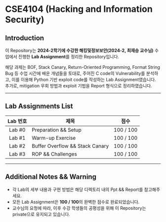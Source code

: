 # CSE4104 (Hacking and Information Security)

## Introduction
이 Repository는 **2024-2학기에 수강한 해킹및정보보안(2024-2, 최재승 교수님)** 수업에서 진행한 **Lab Assignment**를 정리한 Repository입니다.

해당 과제는 BOF, Stack Canary, Return-Oriented Programming, Format String Bug 등 수업 시간에 배운 개념들을 토대로, 주어진 C code의 Vulnerability를 분석하고, 이를 이용해 Python 기반 exploit code를 작성하는 Lab Assignment였습니다.  
추가로, mitigation 우회 방법과 exploit 기법을 Report 형식으로 정리하였습니다.

---

## Lab Assignments List

| Lab 번호 | 제목                              | 점수       |
|:--------:|-----------------------------------|:----------:|
| Lab #0   | Preparation && Setup                       | 100 / 100  |
| Lab #1   | Warm-up Exercise                  | 100 / 100  |
| Lab #2   | Buffer Overflow && Stack Canary   | 100 / 100  |
| Lab #3   | ROP && Challenges                 | 100 / 100  |

---

## Additional Notes && Warning
- 각 Lab의 세부 내용과 구현 방법은 해당 디렉토리 내의 Ppt && Report를 참고해주세요.
- 모든 Lab Assignment은 **100 / 100**의 완벽한 점수로 완료되었습니다.
- 교수님의 요청에 따라, 이후 수강 학생들의 공평성을 위해 이 Repository는 private으로 유지되고 있습니다.
